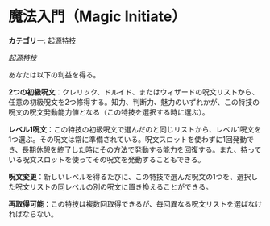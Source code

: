 # 魔法入門（Magic Initiate）

**カテゴリー**: 起源特技

*起源特技*

あなたは以下の利益を得る。

**2つの初級呪文**：クレリック、ドルイド、またはウィザードの呪文リストから、任意の初級呪文を2つ修得する。知力、判断力、魅力のいずれかが、この特技の呪文の呪文発動能力値となる（この特技を選択する時に選ぶ）。

**レベル1呪文**：この特技の初級呪文で選んだのと同じリストから、レベル1呪文を1つ選ぶ。その呪文は常に準備されている。呪文スロットを使わずに1回発動でき、長期休憩を終了した時にその方法で発動する能力を回復する。また、持っている呪文スロットを使ってその呪文を発動することもできる。

**呪文変更**：新しいレベルを得るたびに、この特技で選んだ呪文の1つを、選択した呪文リストの同レベルの別の呪文に置き換えることができる。

**再取得可能**：この特技は複数回取得できるが、毎回異なる呪文リストを選ばなければならない。